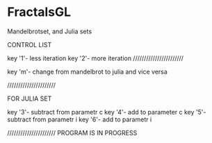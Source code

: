 # FractalsGL
Mandelbrotset, and Julia sets

CONTROL LIST 

key '1'- less iteration
key '2'- more iteration
///////////////////////

key 'm'- change from mandelbrot to julia and vice versa

//////////////////////

FOR JULIA SET 

key '3'- subtract from parametr c
key '4'- add to parameter c
key '5'- subtract from parametr i
key '6'- add to parametr i 

//////////////////////
PROGRAM IS IN PROGRESS
